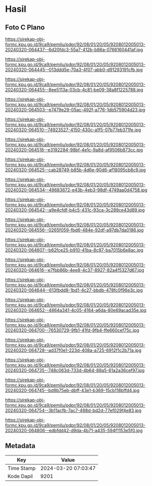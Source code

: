 # Hasil

## Foto C Plano

https://sirekap-obj-formc.kpu.go.id/9ca9/pemilu/pdpr/92/08/01/20/05/9208012005013-20240320-064437--6d20fdc3-55a7-412b-b86a-0766160441af.jpg

https://sirekap-obj-formc.kpu.go.id/9ca9/pemilu/pdpr/92/08/01/20/05/9208012005013-20240320-064445--013ddd5e-70a3-4f07-abb0-d91293191cfb.jpg

https://sirekap-obj-formc.kpu.go.id/9ca9/pemilu/pdpr/92/08/01/20/05/9208012005013-20240320-064455--8ee5113a-03cb-4c81-be09-38a8f1225788.jpg

https://sirekap-obj-formc.kpu.go.id/9ca9/pemilu/pdpr/92/08/01/20/05/9208012005013-20240320-064503--e7479e29-05ac-492f-a776-1db575904d23.jpg

https://sirekap-obj-formc.kpu.go.id/9ca9/pemilu/pdpr/92/08/01/20/05/9208012005013-20240320-064510--74923527-4150-430c-a1f5-07b77eb371fe.jpg

https://sirekap-obj-formc.kpu.go.id/9ca9/pemilu/pdpr/92/08/01/20/05/9208012005013-20240320-064518--e3192284-98bf-4e1c-9a8d-af9506b873cc.jpg

https://sirekap-obj-formc.kpu.go.id/9ca9/pemilu/pdpr/92/08/01/20/05/9208012005013-20240320-064525--cab28749-b85b-4d6e-90d6-af18095cb8c9.jpg

https://sirekap-obj-formc.kpu.go.id/9ca9/pemilu/pdpr/92/08/01/20/05/9208012005013-20240320-064534--49683672-e43b-4eb3-98df-4749aa0d4758.jpg

https://sirekap-obj-formc.kpu.go.id/9ca9/pemilu/pdpr/92/08/01/20/05/9208012005013-20240320-064542--a9e4cfdf-b4c5-431c-93ca-3c289ce43d89.jpg

https://sirekap-obj-formc.kpu.go.id/9ca9/pemilu/pdpr/92/08/01/20/05/9208012005013-20240320-064556--0265f059-fbd6-484e-92df-a97db7da0186.jpg

https://sirekap-obj-formc.kpu.go.id/9ca9/pemilu/pdpr/92/08/01/20/05/9208012005013-20240320-064607--b62fce25-b910-41ba-8c97-ba7015b6e8ac.jpg

https://sirekap-obj-formc.kpu.go.id/9ca9/pemilu/pdpr/92/08/01/20/05/9208012005013-20240320-064616--e7fbb86b-4ee8-4c37-8927-82a4f5327d67.jpg

https://sirekap-obj-formc.kpu.go.id/9ca9/pemilu/pdpr/92/08/01/20/05/9208012005013-20240320-064644--613fbdd8-1bd1-4c27-bbdb-478fc0f96e3c.jpg

https://sirekap-obj-formc.kpu.go.id/9ca9/pemilu/pdpr/92/08/01/20/05/9208012005013-20240320-064652--4864a341-4c05-4164-a6da-80e69acad35e.jpg

https://sirekap-obj-formc.kpu.go.id/9ca9/pemilu/pdpr/92/08/01/20/05/9208012005013-20240320-064700--76530729-9fb1-41fd-9fb4-ffe660cef75c.jpg

https://sirekap-obj-formc.kpu.go.id/9ca9/pemilu/pdpr/92/08/01/20/05/9208012005013-20240320-064728--ad37f0e1-223d-408a-a725-6912f1c2b71a.jpg

https://sirekap-obj-formc.kpu.go.id/9ca9/pemilu/pdpr/92/08/01/20/05/9208012005013-20240320-064735--748c063d-733d-4b64-88a5-61a2a36cef97.jpg

https://sirekap-obj-formc.kpu.go.id/9ca9/pemilu/pdpr/92/08/01/20/05/9208012005013-20240320-064745--bd9b75eb-dbff-43e1-b369-15cb118bffd4.jpg

https://sirekap-obj-formc.kpu.go.id/9ca9/pemilu/pdpr/92/08/01/20/05/9208012005013-20240320-064754--3b11acfb-7ac7-498d-bd2d-77ef029f4e83.jpg

https://sirekap-obj-formc.kpu.go.id/9ca9/pemilu/pdpr/92/08/01/20/05/9208012005013-20240320-064806--edbfdd42-d9da-4b71-a435-594f1153e5f0.jpg


## Metadata

| Key        | Value               |
| ---------- | ------------------- |
| Time Stamp | 2024-03-20 07:03:47 |
| Kode Dapil | 9201                |



